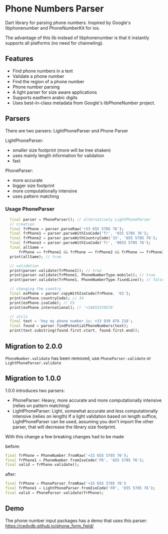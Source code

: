 # Phone Numbers Parser

Dart library for parsing phone numbers. Inspired by Google's libphonenumber and PhoneNumberKit for ios.

The advantage of this lib instead of libphonenumber is that it instantly supports all platforms (no need for channeling).


## Features

 - Find phone numbers in a text
 - Validate a phone number
 - Find the region of a phone number
 - Phone number parsing
 - A light parser for size aware applications
 - Supports easthern arabic digits
 - Uses best-in-class metadata from Google's libPhoneNumber project. 


## Parsers
There are two parsers: LightPhoneParser and Phone Parser

LightPhoneParser:
  - smaller size footprint (more will be tree shaken)
  - uses mainly length information for validation
  - fast

PhoneParser:
  - more accurate
  - bigger size footprint
  - more computationally intensive
  - uses pattern matching

### Usage PhoneParser

```dart
  final parser = PhoneParser(); // alternatively LightPhoneParser
  // creation
  final frPhone = parser.parseRaw('+33 655 5705 76');
  final frPhone1 = parser.parseWithIsoCode('fr', '655 5705 76');
  final frPhone2 = parser.parseWithCountryCode('33', '655 5705 76');
  final frPhone3 = parser.parseWithIsoCode('fr', '0655 5705 76');
  final allSame =
      frPhone == frPhone1 && frPhone == frPhone2 && frPhone == frPhone3;
  print(allSame); // true

  // validation
  print(parser.validate(frPhone1)); // true
  print(parser.validate(frPhone1, PhoneNumberType.mobile)); // true
  print(parser.validate(frPhone1, PhoneNumberType.fixedLine)); // false

  // changing the country
  final esPhone = parser.copyWithIsoCode(frPhone, 'ES');
  print(esPhone.countryCode); // 34
  print(esPhone.isoCode); // ES
  print(esPhone.international); // '+34655570576'

  // utils
  final text = 'hey my phone number is: +33 939 876 218';
  final found = parser.findPotentialPhoneNumbers(text);
  print(text.substring(found.first.start, found.first.end)); 
```


## Migration to 2.0.0

`PhoneNumber.validate` has been removed, use `PhoneParser.validate` or `LightPhoneParser.validate`

## Migration to 1.0.0

1.0.0 introduces two parsers:

  - PhoneParser: Heavy, more accurate and more computationally intensive (relies on pattern matching)
  - LightPhoneParser: Light, somewhat accurate and less computationally intensive (relies on length)
  If a light validation based on length suffice, LightPhoneParser can be used, assuming you don't import
  the other parser, that will decrease the library size footprint.

With this change a few breaking changes had to be made

  before:
  ```dart
  final frPhone = PhoneNumber.fromRaw('+33 655 5705 76');
  final frPhone1 = PhoneNumber.fromIsoCode('FR', '655 5705 76');
  final valid = frPhone.validate();
  ```

  after:
  ```dart
  final frPhone = PhoneParser.fromRaw('+33 655 5705 76')
  final frPhone1 = LightPhoneParser.fromIsoCode('FR', '655 5705 76');
  final valid = PhoneParser.validate(frPhone);
  ```

## Demo

The phone number input packages has a demo that uses this parser: https://cedvdb.github.io/phone_form_field/
